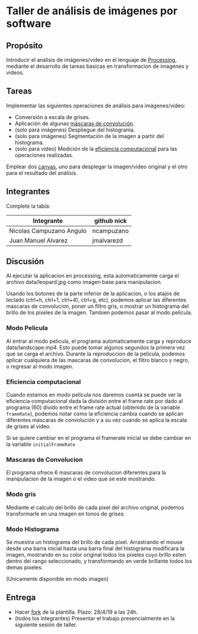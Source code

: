 # Taller de análisis de imágenes por software

## Propósito

Introducir el análisis de imágenes/video en el lenguaje de [Processing](https://processing.org/), mediante el desarrollo de tareas basicas en transformacion de imagenes y videos.

## Tareas

Implementar las siguientes operaciones de análisis para imágenes/video:

* Conversión a escala de grises.
* Aplicación de algunas [máscaras de convolución](https://en.wikipedia.org/wiki/Kernel_(image_processing)).
* (solo para imágenes) Despliegue del histograma.
* (solo para imágenes) Segmentación de la imagen a partir del histograma.
* (solo para video) Medición de la [eficiencia computacional](https://processing.org/reference/frameRate.html) para las operaciones realizadas.

Emplear dos [canvas](https://processing.org/reference/PGraphics.html), uno para desplegar la imagen/video original y el otro para el resultado del análisis.

## Integrantes

Complete la tabla:

| Integrante | github nick |
|------------|-------------|
| Nicolas Campuzano Angulo | ncampuzano |
| Juan Manuel Alvarez | jmalvarezd |

## Discusión

Al ejecutar la aplicacion en processing, esta automaticamente carga el archivo data/leopard.jpg como imagen base para manipulacion.

Usando los botones de la parte inferior de la aplicacion, o los atajos de teclado (ctrl+h, ctrl+1, ctrl+4), ctrl+g, etc), podemos aplicar las diferentes mascaras de convolucion, poner un filtro gris, o mostrar un histograma del brillo de los pixeles de la imagen. Tambien podemos pasar al modo pelicula.

### Modo Pelicula

Al entrar al modo pelicula, el programa automaticamente carga y reproduce data/landscape.mp4. Esto puede tomar algunos segundos la primera vez que se carga el archivo. Durante la reproduccion de la pelicula, podemos aplicar cualquiera de las mascaras de convolucion, el filtro blanco y negro, o regresar al modo imagen.

### Eficiencia computacional

Cuando estamos en modo película nos daremos cuenta se puede ver la eficiencia computacional dada la división entre
el frame rate por dado al programa (60) divido entre el frame rate actual (obtenido de la variable `frameRate`), 
podemos notar como la eficiencia cambia cuando se aplican diferentes máscaras de convolución y a su vez cuando 
se aplica la escala de grises al video.

Si se quiere cambiar en el programa el framerate inicial se debe cambiar en la variable `initialFrameRate`

### Mascaras de Convolucion

El programa ofrece 6 mascaras de convolucion diferentes para la manipulacion de la imagen o el video que se este mostrando. 

### Modo gris

Mediante el calculo del brillo de cada pixel del archivo original, podemos transformarle en una imagen en tonos de grises.

### Modo Histograma

Se muestra un histograma del brillo de cada pixel. Arrastrando el mouse desde una barra inicial hasta una barra final del histograma modificara la imagen, mostrando en su color original todos los pixeles cuyo brillo esten dentro del rango seleccionado, y transformando en verde brillante todos los demas pixeles.

(Unicamente disponible en modo imagen)


## Entrega

* Hacer [fork](https://help.github.com/articles/fork-a-repo/) de la plantilla. Plazo: 28/4/19 a las 24h.
* (todos los integrantes) Presentar el trabajo presencialmente en la siguiente sesión de taller.

